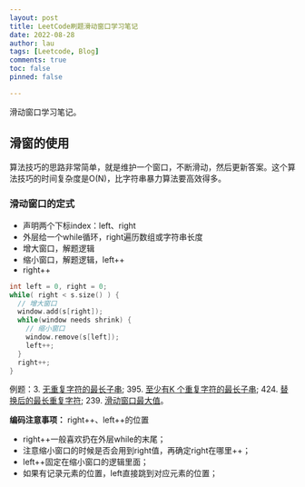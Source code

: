 ```yaml
---
layout: post
title: LeetCode刷题滑动窗口学习笔记
date: 2022-08-28
author: lau
tags: [Leetcode, Blog]
comments: true
toc: false
pinned: false

---
```

滑动窗口学习笔记。

<!-- more -->

## 滑窗的使用
算法技巧的思路非常简单，就是维护一个窗口，不断滑动，然后更新答案。这个算法技巧的时间复杂度是O(N)，比字符串暴力算法要高效得多。

### 滑动窗口的定式

- 声明两个下标index：left、right
- 外层给一个while循环，right遍历数组或字符串长度
- 增大窗口，解题逻辑
- 缩小窗口，解题逻辑，left++
- right++

```c++
int left = 0, right = 0;
while( right < s.size() ) {
  // 增大窗口
  window.add(s[right]);
  while(window needs shrink) {
    // 缩小窗口
    window.remove(s[left]);
    left++;
  }
  right++;
}
```
例题：3. [无重复字符的最长子串](https://leetcode.cn/problems/longest-substring-without-repeating-characters/); 395. [至少有K 个重复字符的最长子串](https://leetcode.cn/problems/longest-substring-with-at-least-k-repeating-characters/); 424. [替换后的最长重复字符](https://leetcode.cn/problems/longest-repeating-character-replacement/); 239. [滑动窗口最大值](https://leetcode.cn/problems/hua-dong-chuang-kou-de-zui-da-zhi-lcof/)。

**编码注意事项：** right++、left++的位置
- right++一般喜欢扔在外层while的末尾；
- 注意缩小窗口的时候是否会用到right值，再确定right在哪里++；
- left++固定在缩小窗口的逻辑里面；
- 如果有记录元素的位置，left直接跳到对应元素的位置；

